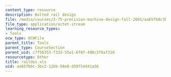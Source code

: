 ```yaml
---
content_type: resource
description: Bolted rail design
file: /media/courses/2-75-precision-machine-design-fall-2001/aa65fb0c3bc212bb58e8d39754d41a56_raildes.xls
file_type: application/octet-stream
learning_resource_types:
- Tools
ocw_type: OCWFile
parent_title: Tools
parent_type: CourseSection
parent_uid: c7f56353-f332-55e1-6f0f-490c3f6af210
resourcetype: Other
title: raildes.xls
uid: aa65fb0c-3bc2-12bb-58e8-d39754d41a56
---
```

